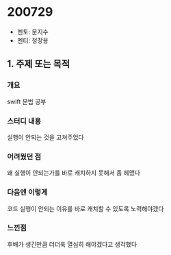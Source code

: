 # 200729

- 멘토: 문지수	
- 멘티: 정창용

## 1. 주제 또는 목적

### 개요

swift 문법 공부

### 스터디 내용

실행이 안되는 것을 고쳐주었다

### 어려웠던 점

왜 실행이 안되는가를 바로 캐치하지 못해서 좀 헤맸다

### 다음엔 이렇게

코드 실행이 안되는 이유를 바로 캐치할 수 있도록 노력해야겠다

### 느낀점

후배가 생긴만큼 더더욱 열심히 해야겠다고 생각했다